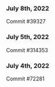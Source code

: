### July 8th, 2022

Commit #39327

### July 5th, 2022

Commit #314353


### July 4th, 2022

Commit #72281
